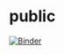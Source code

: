 # public
[![Binder](https://mybinder.org/badge_logo.svg)](https://mybinder.org/v2/gh/shapiro-lab/public/main)
